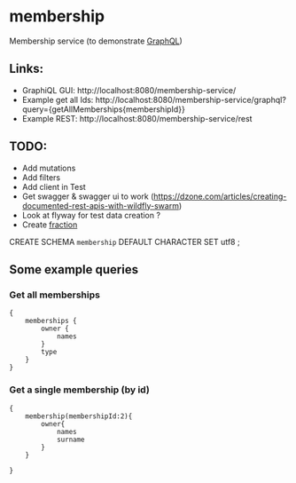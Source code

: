 # membership

Membership service (to demonstrate [GraphQL](http://facebook.github.io/graphql))

## Links:

* GraphiQL GUI: http://localhost:8080/membership-service/
* Example get all Ids: http://localhost:8080/membership-service/graphql?query={getAllMemberships{membershipId}}
* Example REST: http://localhost:8080/membership-service/rest

## TODO:

* Add mutations
* Add filters
* Add client in Test
* Get swagger & swagger ui to work (https://dzone.com/articles/creating-documented-rest-apis-with-wildfly-swarm)
* Look at flyway for test data creation ?
* Create [fraction](https://wildfly-swarm.gitbooks.io/wildfly-swarm-users-guide/fraction_authoring.html)

CREATE SCHEMA `membership` DEFAULT CHARACTER SET utf8 ;


## Some example queries

### Get all memberships
    {
        memberships {
            owner {
                names
            }
            type
        }
    }

### Get a single membership (by id)
    {
        membership(membershipId:2){
            owner{
                names
                surname
            }
        }

    }
